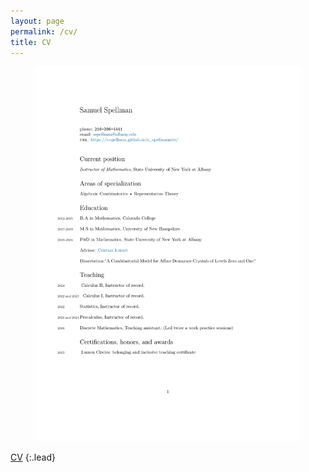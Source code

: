 ```yaml
---
layout: page
permalink: /cv/
title: CV
---
```


<figure>
    <img src="./SpellmanCV.pdf" alt="">
</figure>

 [CV](/SpellmanCV.pdf)
 {:.lead}

